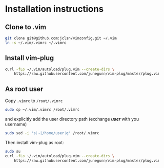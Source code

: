 # Installation instructions

## Clone to .vim

```bash
git clone git@github.com:jclsn/vimconfig.git ~/.vim
ln -s ~/.vim/.vimrc ~/.vimrc
```

## Install vim-plug

```bash
curl -fLo ~/.vim/autoload/plug.vim --create-dirs \
    https://raw.githubusercontent.com/junegunn/vim-plug/master/plug.vim
```

## As root user

Copy `.vimrc` to `/root/.vimrc`

```bash
sudo cp ~/.vim/.vimrc /root/.vimrc
```

and explicitly add the user directory path (exchange **_user_** with you username)

```bash
sudo sed -i 's|~|/home/user|g' /root/.vimrc
```

Then install vim-plug as root:

```bash
sudo su
curl -fLo ~/.vim/autoload/plug.vim --create-dirs \
    https://raw.githubusercontent.com/junegunn/vim-plug/master/plug.vim
```
